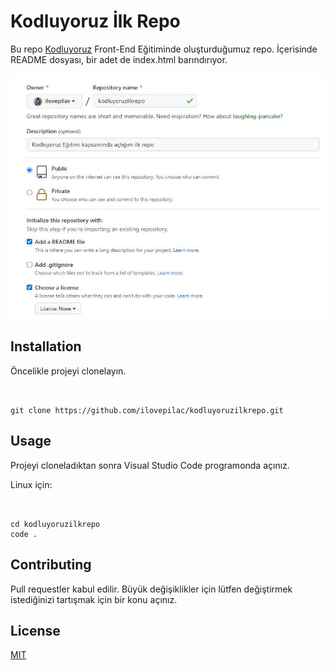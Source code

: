 # Kodluyoruz İlk Repo

Bu repo [Kodluyoruz](https://www.kodluyoruz.org/) Front-End Eğitiminde oluşturduğumuz repo. İçerisinde README dosyası, bir adet de index.html barındırıyor.

<img src="/kodluyoruzilkrepo.jpg" alt="Kodluyoruz İlk Repo">

## Installation

Öncelikle projeyi clonelayın.

```


git clone https://github.com/ilovepilac/kodluyoruzilkrepo.git

```

## Usage

Projeyi cloneladıktan sonra Visual Studio Code programonda açınız.

Linux için:

```


cd kodluyoruzilkrepo
code .

```

## Contributing

Pull requestler kabul edilir. Büyük değişiklikler için lütfen değiştirmek istediğinizi tartışmak için bir konu açınız.

## License

[MIT](https://choosealicense.com/licenses/mit/)
